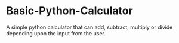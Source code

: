 # Basic-Python-Calculator
A simple python calculator that can add, subtract, multiply or divide depending upon the input from the user.
